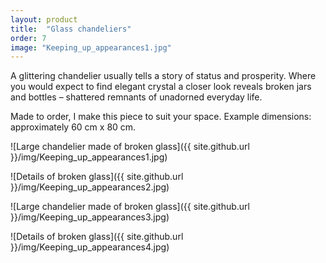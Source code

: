 ```yaml
---
layout: product
title:  "Glass chandeliers"
order: 7
image: "Keeping_up_appearances1.jpg"
---
```


A glittering chandelier usually tells a story of status and prosperity. Where you would expect to find elegant crystal a closer look reveals broken jars and bottles – shattered remnants of unadorned everyday life.

Made to order, I make this piece to suit your space. Example dimensions: approximately 60 cm x 80 cm.

![Large chandelier made of broken glass]({{ site.github.url }}/img/Keeping_up_appearances1.jpg)
 
![Details of broken glass]({{ site.github.url }}/img/Keeping_up_appearances2.jpg)

![Large chandelier made of broken glass]({{ site.github.url }}/img/Keeping_up_appearances3.jpg)

![Details of broken glass]({{ site.github.url }}/img/Keeping_up_appearances4.jpg)
